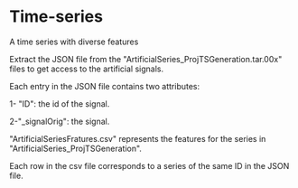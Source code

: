 # Time-series
A time series with diverse features

Extract the JSON file from the "ArtificialSeries_ProjTSGeneration.tar.00x" files to get access to the artificial signals.

Each entry in the JSON file contains two attributes:

1- "ID": the id of the signal.

2-"_signalOrig": the signal.

"ArtificialSeriesFratures.csv" represents the features for the series in "ArtificialSeries_ProjTSGeneration".

Each row in the csv file corresponds to a series of the same ID in the JSON file.

